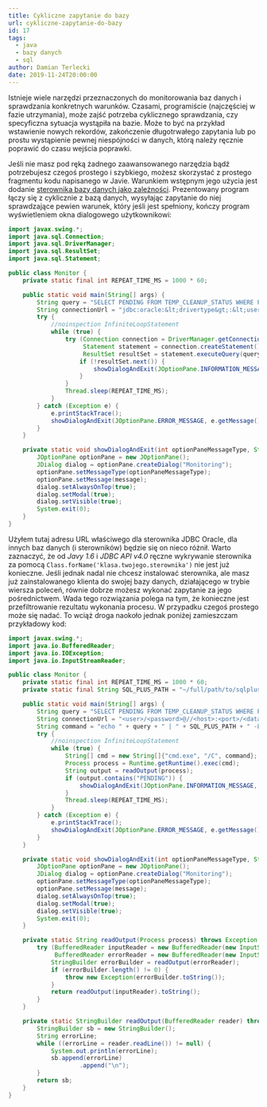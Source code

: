 ```yaml
---
title: Cykliczne zapytanie do bazy
url: cykliczne-zapytanie-do-bazy
id: 17
tags:
  - java
  - bazy danych
  - sql
author: Damian Terlecki
date: 2019-11-24T20:00:00
---
```


Istnieje wiele narzędzi przeznaczonych do monitorowania baz danych i sprawdzania konkretnych warunków. Czasami, programiście (najczęściej w fazie utrzymania), może zajść potrzeba cyklicznego sprawdzania, czy specyficzna sytuacja wystąpiła na bazie. Może to być na przykład wstawienie nowych rekordów, zakończenie długotrwałego zapytania lub po prostu wystąpienie pewnej niespójności w danych, którą należy ręcznie poprawić do czasu wejścia poprawki.

Jeśli nie masz pod ręką żadnego zaawansowanego narzędzia bądź potrzebujesz czegoś prostego i szybkiego, możesz skorzystać z prostego fragmentu kodu napisanego w Javie. Warunkiem wstępnym jego użycia jest dodanie [sterownika bazy danych jako zależności](https://www.mkyong.com/maven/how-to-add-oracle-jdbc-driver-in-your-maven-local-repository/). Prezentowany program łączy się z cyklicznie z bazą danych, wysyłając zapytanie do niej sprawdzające pewien warunek, który jeśli jest spełniony, kończy program wyświetleniem okna dialogowego użytkownikowi:

```java
import javax.swing.*;
import java.sql.Connection;
import java.sql.DriverManager;
import java.sql.ResultSet;
import java.sql.Statement;

public class Monitor {
    private static final int REPEAT_TIME_MS = 1000 * 60;

    public static void main(String[] args) {
        String query = "SELECT PENDING FROM TEMP_CLEANUP_STATUS WHERE PENDING = 0";
        String connectionUrl = "jdbc:oracle:&lt;drivertype&gt;:&lt;user&gt;/&lt;password&gt;@&lt;database&gt;";
        try {
            //noinspection InfiniteLoopStatement
            while (true) {
                try (Connection connection = DriverManager.getConnection(connectionUrl);
                     Statement statement = connection.createStatement();
                     ResultSet resultSet = statement.executeQuery(query)) {
                    if (!resultSet.next()) {
                        showDialogAndExit(JOptionPane.INFORMATION_MESSAGE, "The condition has been met");
                    }
                }
                Thread.sleep(REPEAT_TIME_MS);
            }
        } catch (Exception e) {
            e.printStackTrace();
            showDialogAndExit(JOptionPane.ERROR_MESSAGE, e.getMessage());
        }
    }

    private static void showDialogAndExit(int optionPaneMessageType, String message) {
        JOptionPane optionPane = new JOptionPane();
        JDialog dialog = optionPane.createDialog("Monitoring");
        optionPane.setMessageType(optionPaneMessageType);
        optionPane.setMessage(message);
        dialog.setAlwaysOnTop(true);
        dialog.setModal(true);
        dialog.setVisible(true);
        System.exit(0);
    }
}
```

Użyłem tutaj adresu URL właściwego dla sterownika JDBC Oracle, dla innych baz danych (i sterowników) będzie się on nieco różnił. Warto zaznaczyć, że od *Javy 1.6* i *JDBC API v4.0* ręczne wykrywanie sterownika za pomocą `Class.forName('klasa.twojego.sterownika')` nie jest już konieczne. Jeśli jednak nadal nie chcesz instalować sterownika, ale masz już zainstalowanego klienta do swojej bazy danych, działającego w trybie wiersza poleceń, równie dobrze możesz wykonać zapytanie za jego pośrednictwem. Wada tego rozwiązania polega na tym, że konieczne jest przefiltrowanie rezultatu wykonania procesu. W przypadku czegoś prostego może się nadać. To wciąż droga naokoło jednak poniżej zamieszczam przykładowy kod:

```java
import javax.swing.*;
import java.io.BufferedReader;
import java.io.IOException;
import java.io.InputStreamReader;

public class Monitor {
    private static final int REPEAT_TIME_MS = 1000 * 60;
    private static final String SQL_PLUS_PATH = "~/full/path/to/sqlplus.exe";

    public static void main(String[] args) {
        String query = "SELECT PENDING FROM TEMP_CLEANUP_STATUS WHERE PENDING = 0;";
        String connectionUrl = "<user>/<password>@//<host>:<port>/<database>";
        String command = "echo " + query + " | " + SQL_PLUS_PATH + " -L " + connectionUrl;
        try {
            //noinspection InfiniteLoopStatement
            while (true) {
                String[] cmd = new String[]{"cmd.exe", "/C", command};
                Process process = Runtime.getRuntime().exec(cmd);
                String output = readOutput(process);
                if (output.contains("PENDING")) {
                    showDialogAndExit(JOptionPane.INFORMATION_MESSAGE, "The condition has been met");
                }
                Thread.sleep(REPEAT_TIME_MS);
            }
        } catch (Exception e) {
            e.printStackTrace();
            showDialogAndExit(JOptionPane.ERROR_MESSAGE, e.getMessage());
        }
    }

    private static void showDialogAndExit(int optionPaneMessageType, String message) {
        JOptionPane optionPane = new JOptionPane();
        JDialog dialog = optionPane.createDialog("Monitoring");
        optionPane.setMessageType(optionPaneMessageType);
        optionPane.setMessage(message);
        dialog.setAlwaysOnTop(true);
        dialog.setModal(true);
        dialog.setVisible(true);
        System.exit(0);
    }

    private static String readOutput(Process process) throws Exception {
        try (BufferedReader inputReader = new BufferedReader(new InputStreamReader(process.getInputStream()));
             BufferedReader errorReader = new BufferedReader(new InputStreamReader(process.getErrorStream()))) {
            StringBuilder errorBuilder = readOutput(errorReader);
            if (errorBuilder.length() != 0) {
                throw new Exception(errorBuilder.toString());
            }
            return readOutput(inputReader).toString();
        }
    }

    private static StringBuilder readOutput(BufferedReader reader) throws IOException {
        StringBuilder sb = new StringBuilder();
        String errorLine;
        while ((errorLine = reader.readLine()) != null) {
            System.out.println(errorLine);
            sb.append(errorLine)
                    .append("\n");
        }
        return sb;
    }
}
```